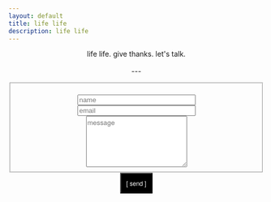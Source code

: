 ```yaml
---
layout: default
title: life life
description: life life
---
```


<p style="text-align:center">life life. give thanks. let's talk.
<br/>
<br/>---</p>
<!-- modify this form HTML and place wherever you want your form -->
<form id="fs-frm" name="simple-contact-form" accept-charset="utf-8" action="https://formspree.io/xknqyywa" method="post" style="text-align:center">
  <fieldset id="fs-frm-inputs">
    <br/><input type="text" name="name" id="full-name" placeholder="name" required="" size="26">
    <br/><input type="email" name="_replyto" id="email-address" placeholder="email" required="" size="26">
    <br/><textarea rows="5" cols="25" name="message" id="message" placeholder="message" required="" style="font-family:Helvetica Neue"></textarea>
    <br/><input type="hidden" name="_subject" id="email-subject" value="Contact Form Submission">
  </fieldset>
  <input type="submit" value="[ send ]" style="font-family:Helvetica Neue;background: black;border-radius: 1px;color:white;font-size:12px;padding:10px;font-weight:300;&:hover{background: gray;}">
</form>

